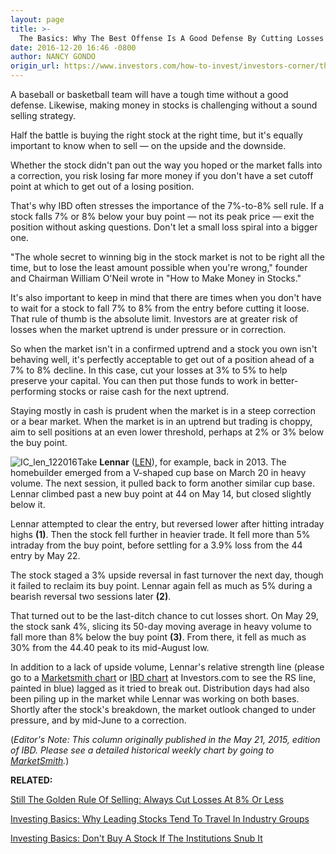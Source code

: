 ```yaml
---
layout: page
title: >-
  The Basics: Why The Best Offense Is A Good Defense By Cutting Losses Quickly
date: 2016-12-20 16:46 -0800
author: NANCY GONDO
origin_url: https://www.investors.com/how-to-invest/investors-corner/the-basics-why-the-best-offense-is-a-good-defense-by-cutting-losses-quickly/
---
```


A baseball or basketball team will have a tough time without a good defense. Likewise, making money in stocks is challenging without a sound selling strategy.

Half the battle is buying the right stock at the right time, but it's equally important to know when to sell — on the upside and the downside.

Whether the stock didn't pan out the way you hoped or the market falls into a correction, you risk losing far more money if you don't have a set cutoff point at which to get out of a losing position.

That's why IBD often stresses the importance of the 7%-to-8% sell rule. If a stock falls 7% or 8% below your buy point — not its peak price — exit the position without asking questions. Don't let a small loss spiral into a bigger one.

"The whole secret to winning big in the stock market is not to be right all the time, but to lose the least amount possible when you're wrong," founder and Chairman William O'Neil wrote in "How to Make Money in Stocks."

It's also important to keep in mind that there are times when you don't have to wait for a stock to fall 7% to 8% from the entry before cutting it loose. That rule of thumb is the absolute limit. Investors are at greater risk of losses when the market uptrend is under pressure or in correction.

So when the market isn't in a confirmed uptrend and a stock you own isn't behaving well, it's perfectly acceptable to get out of a position ahead of a 7% to 8% decline. In this case, cut your losses at 3% to 5% to help preserve your capital. You can then put those funds to work in better-performing stocks or raise cash for the next uptrend.

Staying mostly in cash is prudent when the market is in a steep correction or a bear market. When the market is in an uptrend but trading is choppy, aim to sell positions at an even lower threshold, perhaps at 2% or 3% below the buy point.

![IC_len_122016](https://www.investors.com/wp-content/uploads/2016/12/IC_len_122016.png)Take **Lennar** ([LEN](https://research.investors.com/quote.aspx?symbol=LEN)), for example, back in 2013. The homebuilder emerged from a V-shaped cup base on March 20 in heavy volume. The next session, it pulled back to form another similar cup base. Lennar climbed past a new buy point at 44 on May 14, but closed slightly below it.

Lennar attempted to clear the entry, but reversed lower after hitting intraday highs **(1)**. Then the stock fell further in heavier trade. It fell more than 5% intraday from the buy point, before settling for a 3.9% loss from the 44 entry by May 22.

The stock staged a 3% upside reversal in fast turnover the next day, though it failed to reclaim its buy point. Lennar again fell as much as 5% during a bearish reversal two sessions later **(2)**.

That turned out to be the last-ditch chance to cut losses short. On May 29, the stock sank 4%, slicing its 50-day moving average in heavy volume to fall more than 8% below the buy point **(3)**. From there, it fell as much as 30% from the 44.40 peak to its mid-August low.

In addition to a lack of upside volume, Lennar's relative strength line (please go to a [Marketsmith chart](http://shop.investors.com/offer/splashresponsive.aspx?id=mssharpen&src=A012BF2) or [IBD chart](http://research.investors.com/stock-charts/nasdaq-nasdaq-composite-0ndqc.htm?cht=pvc&type=DAILY) at Investors.com to see the RS line, painted in blue) lagged as it tried to break out. Distribution days had also been piling up in the market while Lennar was working on both bases. Shortly after the stock's breakdown, the market outlook changed to under pressure, and by mid-June to a correction.

(_Editor's Note: This column originally published in the May 21, 2015, edition of IBD. Please see a detailed historical weekly chart by going to [MarketSmith](http://shop.investors.com/offer/splashresponsive.aspx?id=mssharpen&src=A012BF2)._)

**RELATED:**

[Still The Golden Rule Of Selling: Always Cut Losses At 8% Or Less](https://www.investors.com/how-to-invest/investors-corner/still-the-no-1-rule-for-stock-investors-always-cut-your-losses-short/)

[Investing Basics: Why Leading Stocks Tend To Travel In Industry Groups](https://www.investors.com/how-to-invest/investors-corner/the-basics-why-industry-loves-company-and-leading-stocks-travel-in-groups/)

[Investing Basics: Don't Buy A Stock If The Institutions Snub It](https://www.investors.com/how-to-invest/investors-corner/dont-buy-a-stock-if-big-money-snubs-it/)

